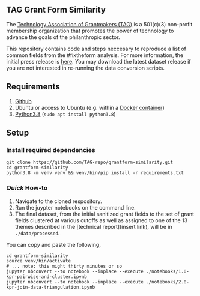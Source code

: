 ## TAG Grant Form Similarity

The [Technology Association of Grantmakers (TAG)](https://www.tagtech.org/) is a 501(c)(3) non-profit membership organization that promotes the power of technology to advance the goals of the philanthropic sector.

This repository contains code and steps neccesary to reproduce a list of common fields from the #fixtheform analysis. For more information, the initial press release is [here](https://www.tagtech.org/news/586811/TAG-Publishes-List-of-Common-Grant-Fields-from-FixtheForm-Analysis-.htm). You may download the latest dataset release if you are not interested in re-running the data conversion scripts.

## Requirements

1. [Github](https://desktop.github.com/)
1. Ubuntu or access to Ubuntu (e.g. within a [Docker container](https://ubuntu.com/tutorials/windows-ubuntu-hyperv-containers#1-overview))
1. [Python3.8](https://www.python.org/download/releases/3.0/) (`sudo apt install python3.8`)

## Setup

### Install required dependencies

```console
git clone https://github.com/TAG-repo/grantform-similarity.git
cd grantform-similarity
python3.8 -m venv venv && venv/bin/pip install -r requirements.txt
```

### _Quick_ How-to

1. Navigate to the cloned respository. 
1. Run the juypter notebooks on the command line.
1. The final dataset, from the initial sanitized grant fields to the set of grant fields clustered at various cutoffs as well as assigned to one of the 13 themes described in the [technical report](insert link), will be in `./data/processed`.

You can copy and paste the following,
```console
cd grantform-similarity
source venv/bin/activate
# ... note: this might thirty minutes or so
jupyter nbconvert --to notebook --inplace --execute ./notebooks/1.0-kpr-pairwise-and-cluster.ipynb
jupyter nbconvert --to notebook --inplace --execute ./notebooks/2.0-kpr-join-data-triangulation.ipynb
```

